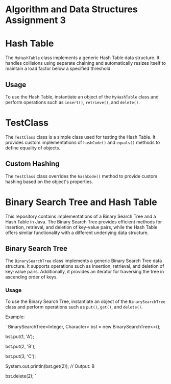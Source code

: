 # Algorithm and Data Structures Assignment 3

# Hash Table

The `MyHashTable` class implements a generic Hash Table data structure. It handles collisions using separate chaining and automatically resizes itself to maintain a load factor below a specified threshold.

## Usage

To use the Hash Table, instantiate an object of the `MyHashTable` class and perform operations such as `insert()`, `retrieve()`, and `delete()`.


# TestClass

The `TestClass` class is a simple class used for testing the Hash Table. It provides custom implementations of `hashCode()` and `equals()` methods to define equality of objects.

## Custom Hashing

The `TestClass` class overrides the `hashCode()` method to provide custom hashing based on the object's properties.


# Binary Search Tree and Hash Table

This repository contains implementations of a Binary Search Tree and a Hash Table in Java. The Binary Search Tree provides efficient methods for insertion, retrieval, and deletion of key-value pairs, while the Hash Table offers similar functionality with a different underlying data structure.

## Binary Search Tree

The `BinarySearchTree` class implements a generic Binary Search Tree data structure. It supports operations such as insertion, retrieval, and deletion of key-value pairs. Additionally, it provides an iterator for traversing the tree in ascending order of keys.

### Usage

To use the Binary Search Tree, instantiate an object of the `BinarySearchTree` class and perform operations such as `put()`, `get()`, and `delete()`.

Example:

`
BinarySearchTree<Integer, Character> bst = new BinarySearchTree<>();


bst.put(1, 'A');


bst.put(2, 'B');


bst.put(3, 'C');


System.out.println(bst.get(2)); // Output: B


bst.delete(2);
`




